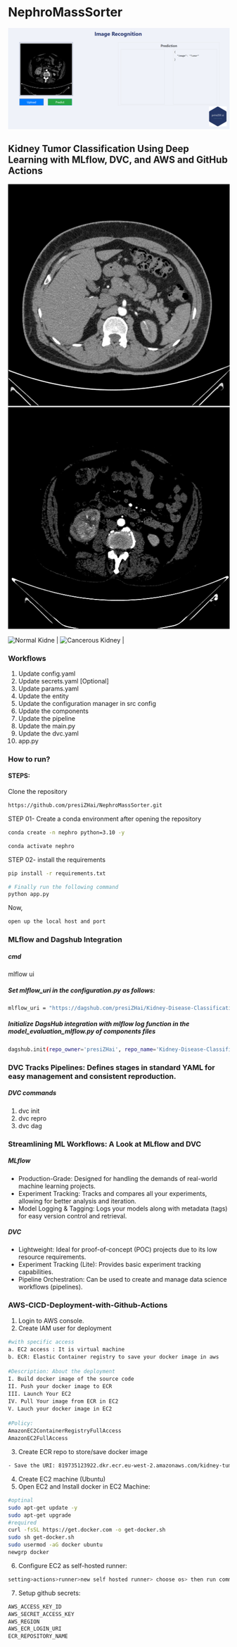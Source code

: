 # NephroMassSorter
![Kidney Tumor Classifier](templates/images/renaltumorclassifier.png)

## Kidney Tumor Classification Using Deep Learning with MLflow, DVC, and AWS and GitHub Actions

![Normal Kidney](templates/images/Normal.jpg)         ![Cancerous Kidney](templates/images/Tumor.jpg)

![Normal Kidne](template/images/Normal.jpg) | ![Cancerous Kidney](template/images/Tumor.jpg) |

### Workflows
1. Update config.yaml
2. Update secrets.yaml [Optional]
3. Update params.yaml
4. Update the entity
5. Update the configuration manager in src config
6. Update the components
7. Update the pipeline
8. Update the main.py
9. Update the dvc.yaml
10. app.py

### How to run?

#### STEPS:

Clone the repository

```bash
https://github.com/presiZHai/NephroMassSorter.git
```

STEP 01- Create a conda environment after opening the repository
```bash
conda create -n nephro python=3.10 -y
```
```bash
conda activate nephro
```

STEP 02- install the requirements
```bash
pip install -r requirements.txt
```
```bash
# Finally run the following command
python app.py
```

Now,
```bash
open up the local host and port
```

### MLflow and Dagshub Integration

##### cmd

mlflow ui

##### Set mlflow_uri in the configuration.py as follows:
```bash
mlflow_uri = "https://dagshub.com/presiZHai/Kidney-Disease-Classification.mlflow"
```
##### Initialize DagsHub integration with mlflow log function in the model_evaluation_mlflow.py of components files
```bash
dagshub.init(repo_owner='presiZHai', repo_name='Kidney-Disease-Classification', mlflow=True)
```

### DVC Tracks Pipelines: Defines stages in standard YAML for easy management and consistent reproduction.
##### DVC commands
1. dvc init
2. dvc repro
3. dvc dag

### Streamlining ML Workflows: A Look at MLflow and DVC 
##### MLflow
* Production-Grade: Designed for handling the demands of real-world machine learning projects.
* Experiment Tracking: Tracks and compares all your experiments, allowing for better analysis and iteration.
* Model Logging & Tagging: Logs your models along with metadata (tags) for easy version control and retrieval.

##### DVC
* Lightweight: Ideal for proof-of-concept (POC) projects due to its low resource requirements.
* Experiment Tracking (Lite): Provides basic experiment tracking capabilities.
* Pipeline Orchestration: Can be used to create and manage data science workflows (pipelines).

### AWS-CICD-Deployment-with-Github-Actions
1. Login to AWS console.
2. Create IAM user for deployment
```bash
#with specific access
a. EC2 access : It is virtual machine
b. ECR: Elastic Container registry to save your docker image in aws

#Description: About the deployment
I. Build docker image of the source code
II. Push your docker image to ECR
III. Launch Your EC2 
IV. Pull Your image from ECR in EC2
V. Lauch your docker image in EC2

#Policy:
AmazonEC2ContainerRegistryFullAccess
AmazonEC2FullAccess
```
3. Create ECR repo to store/save docker image
```bash
- Save the URI: 819735123922.dkr.ecr.eu-west-2.amazonaws.com/kidney-tumour
```
4. Create EC2 machine (Ubuntu)
5. Open EC2 and Install docker in EC2 Machine:
```bash
#optinal
sudo apt-get update -y
sudo apt-get upgrade
#required
curl -fsSL https://get.docker.com -o get-docker.sh
sudo sh get-docker.sh
sudo usermod -aG docker ubuntu
newgrp docker
```

6. Configure EC2 as self-hosted runner:
```bash
setting>actions>runner>new self hosted runner> choose os> then run command one by one
```
7. Setup github secrets:
```bash
AWS_ACCESS_KEY_ID
AWS_SECRET_ACCESS_KEY
AWS_REGION 
AWS_ECR_LOGIN_URI 
ECR_REPOSITORY_NAME
``` 
